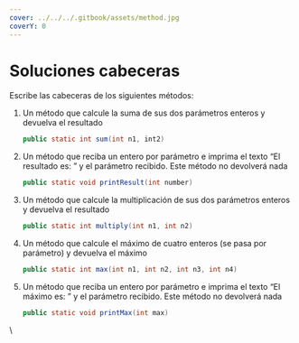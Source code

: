 ```yaml
---
cover: ../../../.gitbook/assets/method.jpg
coverY: 0
---
```


# Soluciones cabeceras

Escribe las cabeceras de los siguientes métodos:

1.  Un método que calcule la suma de sus dos parámetros enteros y devuelva el resultado

    ```java
    public static int sum(int n1, int2)
    ```
2.  Un método que reciba un entero por parámetro e imprima el texto “El resultado es: ” y el parámetro recibido. Este método no devolverá nada

    ```java
    public static void printResult(int number)
    ```
3.  Un método que calcule la multiplicación de sus dos parámetros enteros y devuelva el resultado

    ```java
    public static int multiply(int n1, int n2)
    ```
4.  Un método que calcule el máximo de cuatro enteros (se pasa por parámetro) y devuelva el máximo

    ```java
    public static int max(int n1, int n2, int n3, int n4)
    ```
5.  Un método que reciba un entero por parámetro e imprima el texto “El máximo es: ” y el parámetro recibido. Este método no devolverá nada

    ```java
    public static void printMax(int max)
    ```

\
